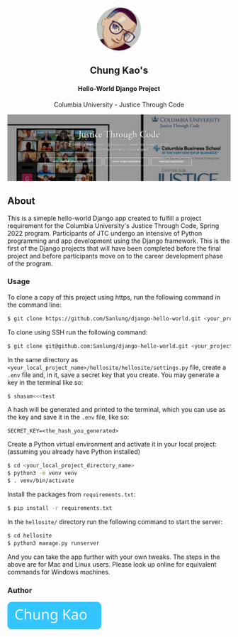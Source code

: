 <p align="center"><img width="100" src="./img/avatar.png" /></p>
<h2 align="center">Chung Kao's</h2>
<h4 align="center">Hello-World Django Project</h4>
<p align="center">Columbia University - Justice Through Code</p>
<p align="center"><img width="600" src="./img/jtc_site_screenshot.png" /></p>

## About

This is a simeple hello-world Django app created to fulfill a project requirement for the Columbia University's Justice Through Code, Spring 2022 program. Participants of JTC undergo an intensive of Python programming and app development using the Django framework. This is the first of the Django projects that will have been completed before the final project and before participants move on to the career development phase of the program.

### Usage

To clone a copy of this project using https, run the following command in the command line:

```bash
$ git clone https://github.com/Sanlung/django-hello-world.git <your_project_directory_name>
```

To clone using SSH run the following command:

```bash
$ git clone git@github.com:Sanlung/django-hello-world.git <your_project_directory_name>
```

In the same directory as `<your_local_project_name>/hellosite/hellosite/settings.py` file, create a `.env` file and, in it, save a secret key that you create. You may generate a key in the terminal like so:

```bash
$ shasum<<<test
```

A hash will be generated and printed to the terminal, which you can use as the key and save it in the `.env` file, like so:

```.env
SECRET_KEY=<the_hash_you_generated>
```

Create a Python virtual environment and activate it in your local project: (assuming you already have Python installed)

```bash
$ cd <your_local_project_directory_name>
$ python3 -m venv venv
$ . venv/bin/activate
```

Install the packages from `requirements.txt`:

```bash
$ pip install -r requirements.txt
```

In the `hellosite/` directory run the following command to start the server:

```bash
$ cd hellosite
$ python3 manage.py runserver
```

And you can take the app further with your own tweaks. The steps in the above are for Mac and Linux users. Please look up online for equivalent commands for Windows machines.

### Author

[![Chung Kao](./img/Chung_button.svg)](https://github.com/Sanlung)
